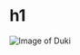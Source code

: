 # h1 
![Image of Duki](https://tn.com.ar/resizer/JeN0QYHKg7XIDU0iV-3RSeAtT6E=/arc-anglerfish-arc2-prod-artear/public/6FCTDSPW5VGULB3J2UUVBC3AKU.jpg)

